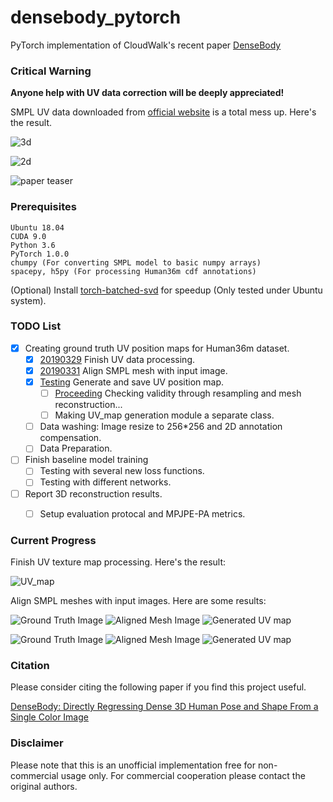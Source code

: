 # densebody_pytorch
PyTorch implementation of CloudWalk's recent paper [DenseBody](https://arxiv.org/abs/1903.10153v3)

### Critical Warning
__Anyone help with UV data correction will be deeply appreciated!__

SMPL UV data downloaded from [official website](http://smpl.is.tue.mpg.de) is a total mess up. Here's the result.

![3d](teaser/3d_color.PNG)

![2d](teaser/2d_color.png)

![paper teaser](teaser/teaser.jpg)

### Prerequisites
```
Ubuntu 18.04
CUDA 9.0
Python 3.6
PyTorch 1.0.0
chumpy (For converting SMPL model to basic numpy arrays)
spacepy, h5py (For processing Human36m cdf annotations)
```

(Optional) Install [torch-batched-svd](https://github.com/KinglittleQ/torch-batch-svd) for speedup (Only tested under Ubuntu system).


### TODO List
- [x] Creating ground truth UV position maps for Human36m dataset.
    - [x] [20190329]() Finish UV data processing.
    - [x] [20190331]() Align SMPL mesh with input image.
    - [x] [Testing]() Generate and save UV position map.
        - [ ] [Proceeding]() Checking validity through resampling and mesh reconstruction...
        - [ ] Making UV_map generation module a separate class.
    - [ ] Data washing: Image resize to 256*256 and 2D annotation compensation.
    - [ ] Data Preparation.
- [ ] Finish baseline model training
    - [ ] Testing with several new loss functions.
    - [ ] Testing with different networks.
- [ ] Report 3D reconstruction results.
    - [ ] Setup evaluation protocal and MPJPE-PA metrics.


### Current Progress
Finish UV texture map processing. Here's the result:

![UV_map](teaser/SMPL_UV_map.png)

Align SMPL meshes with input images. Here are some results:

![Ground Truth Image](teaser/im_gt_0.png)
![Aligned Mesh Image](teaser/im_mask_0.png)
![Generated UV map](teaser/UV_position_map_0.png)

![Ground Truth Image](teaser/im_gt_1.png)
![Aligned Mesh Image](teaser/im_mask_1.png)
![Generated UV map](teaser/UV_position_map_1.png)

### Citation
Please consider citing the following paper if you find this project useful.

[DenseBody: Directly Regressing Dense 3D Human Pose and Shape From a Single Color Image](https://arxiv.org/abs/1903.10153v3)

### Disclaimer
Please note that this is an unofficial implementation free for non-commercial usage only. For commercial cooperation please contact the original authors.
